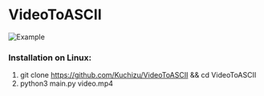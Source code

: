 # VideoToASCII

![Example](https://github.com/Kuchizu/VideoToASCII/blob/master/OutputExample.gif)

### Installation on Linux:

1. git clone https://github.com/Kuchizu/VideoToASCII && cd VideoToASCII
2. python3 main.py video.mp4
